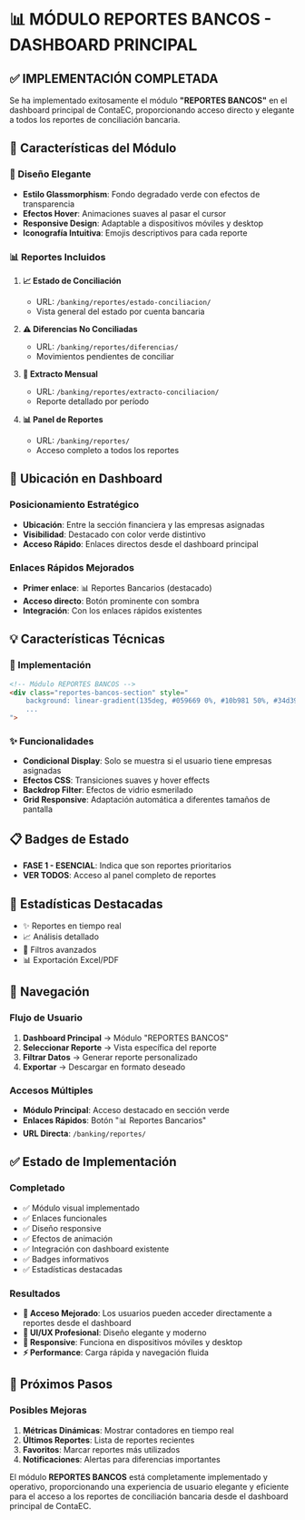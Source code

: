 # 📊 MÓDULO REPORTES BANCOS - DASHBOARD PRINCIPAL

## ✅ **IMPLEMENTACIÓN COMPLETADA**

Se ha implementado exitosamente el módulo **"REPORTES BANCOS"** en el dashboard principal de ContaEC, proporcionando acceso directo y elegante a todos los reportes de conciliación bancaria.

## 🎨 **Características del Módulo**

### **🌟 Diseño Elegante**
- **Estilo Glassmorphism**: Fondo degradado verde con efectos de transparencia
- **Efectos Hover**: Animaciones suaves al pasar el cursor
- **Responsive Design**: Adaptable a dispositivos móviles y desktop
- **Iconografía Intuitiva**: Emojis descriptivos para cada reporte

### **📊 Reportes Incluidos**
1. **📈 Estado de Conciliación**
   - URL: `/banking/reportes/estado-conciliacion/`
   - Vista general del estado por cuenta bancaria

2. **⚠️ Diferencias No Conciliadas**
   - URL: `/banking/reportes/diferencias/`
   - Movimientos pendientes de conciliar

3. **📅 Extracto Mensual**
   - URL: `/banking/reportes/extracto-conciliacion/`
   - Reporte detallado por período

4. **📊 Panel de Reportes**
   - URL: `/banking/reportes/`
   - Acceso completo a todos los reportes

## 🚀 **Ubicación en Dashboard**

### **Posicionamiento Estratégico**
- **Ubicación**: Entre la sección financiera y las empresas asignadas
- **Visibilidad**: Destacado con color verde distintivo
- **Acceso Rápido**: Enlaces directos desde el dashboard principal

### **Enlaces Rápidos Mejorados**
- **Primer enlace**: 📊 Reportes Bancarios (destacado)
- **Acceso directo**: Botón prominente con sombra
- **Integración**: Con los enlaces rápidos existentes

## 💡 **Características Técnicas**

### **🔧 Implementación**
```html
<!-- Módulo REPORTES BANCOS -->
<div class="reportes-bancos-section" style="
    background: linear-gradient(135deg, #059669 0%, #10b981 50%, #34d399 100%);
    ...
">
```

### **✨ Funcionalidades**
- **Condicional Display**: Solo se muestra si el usuario tiene empresas asignadas
- **Efectos CSS**: Transiciones suaves y hover effects
- **Backdrop Filter**: Efectos de vidrio esmerilado
- **Grid Responsive**: Adaptación automática a diferentes tamaños de pantalla

## 📋 **Badges de Estado**
- **FASE 1 - ESENCIAL**: Indica que son reportes prioritarios
- **VER TODOS**: Acceso al panel completo de reportes

## 🎯 **Estadísticas Destacadas**
- ✨ Reportes en tiempo real
- 📈 Análisis detallado  
- 🎯 Filtros avanzados
- 📊 Exportación Excel/PDF

## 🔗 **Navegación**

### **Flujo de Usuario**
1. **Dashboard Principal** → Módulo "REPORTES BANCOS"
2. **Seleccionar Reporte** → Vista específica del reporte
3. **Filtrar Datos** → Generar reporte personalizado
4. **Exportar** → Descargar en formato deseado

### **Accesos Múltiples**
- **Módulo Principal**: Acceso destacado en sección verde
- **Enlaces Rápidos**: Botón "📊 Reportes Bancarios"
- **URL Directa**: `/banking/reportes/`

## ✅ **Estado de Implementación**

### **Completado**
- ✅ Módulo visual implementado
- ✅ Enlaces funcionales
- ✅ Diseño responsive
- ✅ Efectos de animación
- ✅ Integración con dashboard existente
- ✅ Badges informativos
- ✅ Estadísticas destacadas

### **Resultados**
- **🎯 Acceso Mejorado**: Los usuarios pueden acceder directamente a reportes desde el dashboard
- **🎨 UI/UX Profesional**: Diseño elegante y moderno
- **📱 Responsive**: Funciona en dispositivos móviles y desktop
- **⚡ Performance**: Carga rápida y navegación fluida

## 🚀 **Próximos Pasos**

### **Posibles Mejoras**
1. **Métricas Dinámicas**: Mostrar contadores en tiempo real
2. **Últimos Reportes**: Lista de reportes recientes
3. **Favoritos**: Marcar reportes más utilizados
4. **Notificaciones**: Alertas para diferencias importantes

El módulo **REPORTES BANCOS** está completamente implementado y operativo, proporcionando una experiencia de usuario elegante y eficiente para el acceso a los reportes de conciliación bancaria desde el dashboard principal de ContaEC.
